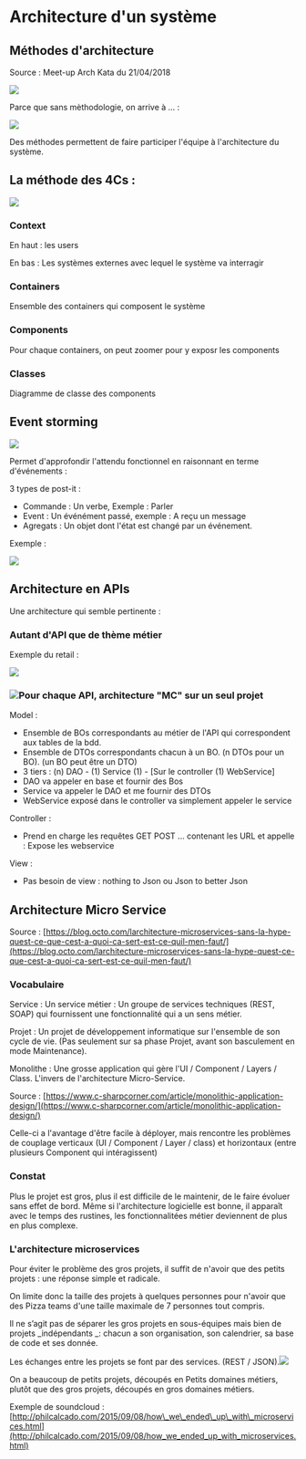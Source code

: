 # Architecture d'un système

## Méthodes d'architecture

Source : Meet-up Arch Kata du 21/04/2018

![](https://lh3.googleusercontent.com/MaMRAu4D7UC2lHZxqPZ-W03OkeqezNlt4pBDh5PCoxou4zFK2LiAD-rwBmv2AnO3axRV6XzUAPOYU7RjrLWpfoTcygIRExS1-1vlnFdsBoqeC19cEjunzPnzvfYmhrfRN9WHxmkeKWgdKKAZjCILE3XQo3WuU_w3otbXJawcodu6n0Qj8UIYbRsWtzmSqxMJTATzsmgk6UBV5xc03I4nI6e2XIAQAz4at0SdXD5kvFTzZ0EuXeJJtogMLWTYI4z3ncIWW1rqhhIgrQmZRQ7Jr0qkixccGXwn8BonpEoQNcqHCeD45TFsqa59Nu-7UTWIWjSG8FaomJxywgWtcHGH_aoYSaRKd5YTvK02TTgpjEly8GvScb4J5Ls-q8y3TDXRndRdu4VIO8CNL-bKI9olXdQjEWAHStTUJ6Gn2TcEdubBep1Ca80iO4bJFQIZExd2YOxTlUcKfffrBOUxoO-05r-4NBT57FyYCDylKewPFaJeZBPFRx_LFP_OzkUC-So8iCYOeSDOt8IVrKamcT3LRA8uUnq1eNUn4D1lrLzC6zOkfiWqP7Fn_o-UKgncLAxtlGSyWOArETGw7lUWKmmQkarQm-EfscX2FILXq9xcCoVX32ydJDCBfKaAevQf_2qPxAeKPli60tpwdV_Ao3ImG7c0rH7YuoYI=w836-h626-no)

Parce que sans mèthodologie, on arrive à ... :

![](https://lh3.googleusercontent.com/0LEysC3ymt_BPcHuS9s5YWaC07Ltzfq6lkewzl4w3azKW4ESF74nZP5fawjNe8bVA8gPBUcSDd_bAlsLMuXMS7S1YFGGuWUKNN1Mtm_sIXFlWwWD17kudZJoxss0_ddh7RNn9QRlmgWdLP33aJM-TPRaiEYjKY2S4n9MM0mZXnQUurvrbA6TYUa8byEK63-vWWm7tcuieAAchru8IvoqVKO--k6fa5kbC7KiCi8spG2CTxyat_7shPyOHTJ6e-GoaZXxV6l4BIVoFGQyZo-p_Bw61zP8tfDG6YJM6VKYQjNUWywNUmmuxqyoNfhFLEUE_PUNHxt0YRE5Hd9iOWy5km1OlzKVAaI_6IQ_71ads3js7IsuRdOsb4FyOvNM2klorF5F-R0gJeSsNBjQhKRHT6Kdgxo62VTgqLw5g1GuvaBPEaUozfKIEmmtA1iP8xVSIisq8f0tNy3HkViit12e2qCMizaD2GKr5fs74EVZGgw7TPNpD8e0nwpbdGauBLw5Saxgz7KmPiRyD16CJ3JlDdDGknZ9ad5yvkUVTfnEXH-_xaXxcgaqWSt6FJQX67UVwRdaXETv4Gv9Qh1EJIE5Lq7qjqWbdWJ6GKStLhOc-c047GTISxjJ90T_saIUin3u5aq5eJk14yOuGlJKEQ6laZ32qR5V1wlJ=w836-h626-no)

Des méthodes permettent de faire participer l'équipe à l'architecture du système.

## La méthode des 4Cs :

![](https://lh3.googleusercontent.com/IWctz3TIaPkwXyqc0HmLrK6JZnEN2TTsqreifzjEyNxxRGViIeOGEfWZX_Lnl8Ag3ARvIKNZzvS98pdaes1F8pDXYpNr36gaPvbd9-GsRDh7Q5PipR3lGpjvCGxaOsZmCujqzgt4xu5VK-1INBXEAY84UAHlFTD9jZ8Q3jVRvdKjkne8yB0GbERhhnF9zQD4LxosoEnCdO3I2R2biRWFyNstSGZ19c4j1VNIbF8RoifspYczNxuEDkU3yLHNqkBqAuOWzy-z70-Nsr80RkvLAhq6jq9O22uYkFQcSwt99bjDDPVT07Eet8g-OywR2Hh0V_1wD8nAEQfQV-bG2Ohe9F6iJ4NAKJyL803gB0i5v5mCOgEU_kVSwFH7Hf9WsblAGMZ7ScTm7dFdcP3CwDn-_bPIFnueikj6odkh8xHNyeNhDcbx_8jDOF34iSDQNhQxMy3As_-ZEgILeASySfHOJwp9VWD8h8H7pJ1yK2oqhrcxly2nE6rTENyjFhqvQsX8A0PjnDQ_myr0-C1ZuOR5rCOr6-DB-eoqVN2-uNmNAdfqMzXfrB3BDprcRRX_eunNp34uJzgyoXaQ5FpshnZYorOuvdq0zrs-_19hwoxTWyLRrsk1F0sdzNvlVacbp5Ms-tT7p5wGxqlkVPsvPsw1HyGjgMTelYGX=w836-h626-no)

### Context

En haut : les users

En bas : Les systèmes externes avec lequel le système va interragir

### Containers

Ensemble des containers qui composent le système

### Components

Pour chaque containers, on peut zoomer pour y exposr les components

### Classes

Diagramme de classe des components

## Event storming

![](https://lh3.googleusercontent.com/aFYcyQqvKq0T_A00Ir_lZpGupem8ieRkbpuxNga8D62zhR8wbvMhUjLrBYOedrvT7qX_JNvwgQxsJLM5f8wbg8HmLQP7RETV7BdKoD8Nr8MqXVt7duD2YdM7WkHntDMemGBUI_0wVEXTvWgwZczrO8TcZ1uom4v_eNMLG0eb9yosjcRJ53CEY_72LMVJ-KmJoZJu1GByYXXE9ldtUdq0JpRBu0ELdqy7VjJEf4g9pySDA5rrKgIhPXXWfLGyg16jY6dwqo6U5mufFwCJWdK2r0v7PMUiH5GgSDcLy0WJy8H3bL4Fy6dPVmQ3NH0nrv76Qi8BvIwxyoXxc4UVPbESEdVPY4eaBECs15e8c8cq7az8CMVBe3n5ncdwmGVv04edSyg8teDKwRE3BK8cI9h-o4VjQ3Z1-mYkq4KsSWQrmCd_rI2cXrdW3ImGEOchkrEayzxZnKVJi9i2mzGa-GJsOcl8Jy4hPCVn44IxR7MPFIHrNY5ksnZe13smf4v00SX4VUdrtrEtNw8kWiJEbOoUoi1KEyhObO9XEweX7FjeQW3ks2o0G-2bxKwspfLfT2ynWEmAHXy2lSh3qzrWUQ54cRpyQI7ikuR_jJ0B4uSCatZDyXjwOXWFwrjrtuJi2mEFUq5EACgat3llPJVnbqscre3wTlJ1aruN=w626-h836-no)

Permet d'approfondir l'attendu fonctionnel en raisonnant en terme d'événements :

3 types de post-it :

* Commande : Un verbe, Exemple : Parler
* Event : Un événément passé, exemple : A reçu un message
* Agregats : Un objet dont l'état est changé par un événement.

Exemple :

![](https://lh3.googleusercontent.com/hi1-cB_r2KJiWns1trwxZZ9P52tJIWjbzHKDpNUJywmu0rjXymS4oAtFlDcYV6s-MOannIuobGJXoEWCoyq2npXd4NRoRp43gwV0iK7x4JQmCGTE9lpNTGFQn_RYB_ivoDj0eCRVCd681Bc-OQVvF09cJUlFaQKWbzSeyclJwFRDddH-7UId2l4-nwGWN6CN828AZDuf9LnORujHWXMw8uDxYAn15npU1tB4r28kBmexJEoLoJpjVH2xu4Qgl2f38k6zPoKApPj7uv0uro4dJ7LjgaS_lw2oF8Pha59P28wGeYDTK-zFtMYHEJRpCvd3E3bywOzvb1EYcy6jt0faho2MI6GrIScMyNMXTUwmsKX5plcN1R5_X1B4IRTarSDZmhMp1u_MvnqZfr4S70BRBg6dfuvggMzwOoWGzL1KTG-l7qqWs4-N1zqRU3RCHBNxWLo6QPxlfo7_U5zwXYa_r_dGUuiPmQtxizM3zWEnhyQbh4gc8j3ULqtJRUa8TEdVtTnw1bPA56DK_ddqK_eg5Eha04uJMU8q6m65bKcGpPXho7mdleTLKU6_GGkwoqR78YF9ORGzGJ7-0cpzesctBjrzcCskkO80yf0wOU5FVZsH6i8isjtH1Ib24ZsPOWyvHies9lSEFNGPi6Eng8kzowYE2MW4x5wz=w836-h626-no)

## Architecture en APIs

Une architecture qui semble pertinente :

### Autant d'API que de thème métier

Exemple du retail :

![](/assets/screencapture-developers-kiabi-fr-2018-04-10-11_20_52.png)

### ![](/assets/screencapture-developers-kiabi-fr-2018-04-10-11_20_52.png)Pour chaque API, architecture "MC" sur un seul projet

Model :

* Ensemble de BOs correspondants au métier de l'API qui correspondent aux tables de la bdd.
* Ensemble de DTOs correspondants chacun à un BO. \(n DTOs pour un BO\). \(un BO peut être un DTO\)
* 3 tiers : \(n\) DAO - \(1\) Service \(1\)  - \[Sur le controller \(1\) WebService\]
* DAO va appeler en base et fournir des Bos
* Service va appeler le DAO et me fournir des DTOs
* WebService exposé dans le controller va simplement appeler le service

Controller :

* Prend en charge les requêtes GET POST ... contenant les URL et appelle : Expose les webservice

View :

* Pas besoin de view : nothing to Json ou Json to better Json

## Architecture Micro Service

Source : [https://blog.octo.com/larchitecture-microservices-sans-la-hype-quest-ce-que-cest-a-quoi-ca-sert-est-ce-quil-men-faut/](https://blog.octo.com/larchitecture-microservices-sans-la-hype-quest-ce-que-cest-a-quoi-ca-sert-est-ce-quil-men-faut/)

### Vocabulaire

Service : Un service métier : Un groupe de services techniques \(REST, SOAP\) qui fournissent une fonctionnalité qui a un sens métier.

Projet : Un projet de développement informatique sur l'ensemble de son cycle de vie. \(Pas seulement sur sa phase Projet, avant son basculement en mode Maintenance\).

Monolithe : Une grosse application qui gère l'UI / Component / Layers / Class. L'invers de l'architecture Micro-Service.

Source : [https://www.c-sharpcorner.com/article/monolithic-application-design/](https://www.c-sharpcorner.com/article/monolithic-application-design/)

Celle-ci a l'avantage d'être facile à déployer, mais rencontre les problèmes de couplage verticaux \(UI / Component / Layer / class\) et horizontaux \(entre plusieurs Component qui intéragissent\)

### Constat

Plus le projet est gros, plus il est difficile de le maintenir, de le faire évoluer sans effet de bord. Même si l'architecture logicielle est bonne, il apparaît avec le temps des rustines, les fonctionnalitées métier deviennent de plus en plus complexe.

### L'architecture microservices

Pour éviter le problème des gros projets, il suffit de n'avoir que des petits projets : une réponse simple et radicale.

On limite donc la taille des projets à quelques personnes pour n'avoir que des Pizza teams d'une taille maximale de 7 personnes tout compris.

Il ne s’agit pas de séparer les gros projets en sous-équipes mais bien de projets _indépendants _: chacun a son organisation, son calendrier, sa base de code et ses donnée.

Les échanges entre les projets se font par des services. \(REST / JSON\).![](https://blog.octo.com/wp-content/uploads/2015/10/microservices-1024x464.png)

On a beaucoup de petits projets, découpés en Petits domaines métiers, plutôt que des gros projets, découpés en gros domaines métiers.

Exemple de soundcloud :[http://philcalcado.com/2015/09/08/how\_we\_ended\_up\_with\_microservices.html](http://philcalcado.com/2015/09/08/how_we_ended_up_with_microservices.html)

